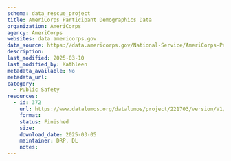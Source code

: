 ```yaml
---
schema: data_rescue_project 
title: AmeriCorps Participant Demographics Data
organization: AmeriCorps
agency: AmeriCorps
websites: data.americorps.gov
data_source: https://data.americorps.gov/National-Service/AmeriCorps-Participant-Demographics-Data/i9xs-fvag/about_data
description: 
last_modified: 2025-03-10
last_modified_by: Kathleen
metadata_available: No
metadata_url: 
category:
  - Public Safety
resources:
  - id: 372
    url: https://www.datalumos.org/datalumos/project/221703/version/V1/view
    format: 
    status: Finished
    size: 
    download_date: 2025-03-05
    maintainer: DRP, DL
    notes: 
---
```

